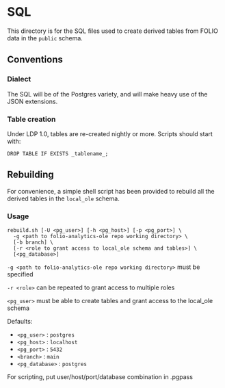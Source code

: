 # SQL

This directory is for the SQL files used to create derived tables from FOLIO data in the `public` schema.

## Conventions

### Dialect

The SQL will be of the Postgres variety, and will make heavy use of the JSON extensions.

### Table creation

Under LDP 1.0, tables are re-created nightly or more. Scripts should start with:
```
DROP TABLE IF EXISTS _tablename_;
```

## Rebuilding

For convenience, a simple shell script has been provided to rebuild
all the derived tables in the `local_ole` schema.

### Usage

```
rebuild.sh [-U <pg_user>] [-h <pg_host>] [-p <pg_port>] \
  -g <path to folio-analytics-ole repo working directory> \
  [-b branch] \
  [-r <role to grant access to local_ole schema and tables>] \
  [<pg_database>]
```

`-g <path to folio-analytics-ole repo working directory>` must be specified

`-r <role>` can be repeated to grant access to multiple roles

`<pg_user>` must be able to create tables and grant access to the local_ole schema

Defaults:
* `<pg_user>`     : `postgres`
* `<pg_host>`     : `localhost`
* `<pg_port>`     : `5432`
* `<branch>`      : `main`
* `<pg_database>` : `postgres`

For scripting, put user/host/port/database combination in .pgpass
